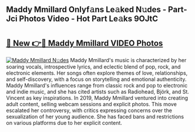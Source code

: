 ## Maddy Mmillard Onlyf𝚊ns Le𝚊ked N𝚞des - Part-Jci Photos Video - Hot Part Le𝚊ks 9OJtC

# <h2><a href="http://ab69779.deff.icu/?id=Maddy+Mmillard">🔗 New 👉🔴 Maddy Mmillard VIDEO Photos</a></h2>

[![Maddy Mmillard N𝚞des](https://i.imgur.com/rIISA9y.gif)](http://ab69779.deff.icu/?id=Maddy+Mmillard)
Maddy Mmillard's music is characterized by her soaring vocals, introspective lyrics, and eclectic blend of pop, rock, and electronic elements. Her songs often explore themes of love, relationships, and self-discovery, with a focus on storytelling and emotional authenticity. Maddy Mmillard's influences range from classic rock and pop to electronic and indie music, and she has cited artists such as Radiohead, Björk, and St. Vincent as key inspirations. In 2019, Maddy Mmillard ventured into creating adult content, selling webcam sessions and explicit photos. This move escalated her controversy, with critics expressing concerns over the sexualization of her young audience. She has faced bans and restrictions on various platforms due to her explicit content.
